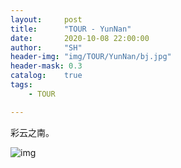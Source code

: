 ```yaml
---
layout:     post
title:      "TOUR - YunNan"
date:       2020-10-08 22:00:00
author:     "SH"
header-img: "img/TOUR/YunNan/bj.jpg"
header-mask: 0.3
catalog:    true
tags:
    - TOUR

---
```


彩云之南。

![img](/img/TOUR/YunNan/erhai.jpg)

